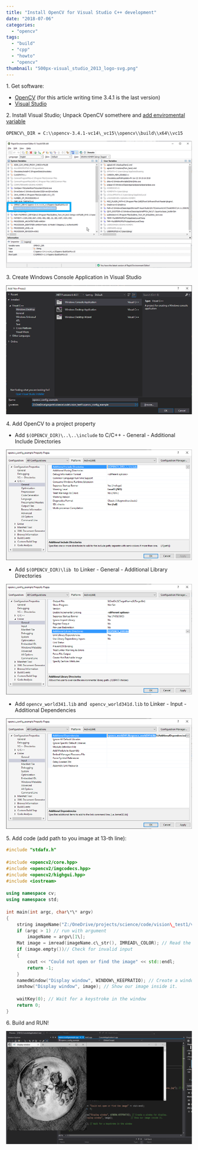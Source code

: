 ```yaml
---
title: "Install OpenCV for Visual Studio C++ development"
date: "2018-07-06"
categories:
  - "opencv"
tags:
  - "build"
  - "cpp"
  - "howto"
  - "opencv"
thumbnail: "500px-visual_studio_2013_logo-svg.png"
---
```


1\. Get software:

- [OpenCV](https://sourceforge.net/projects/opencvlibrary/files/opencv-win/) (for this article writing time 3.4.1 is the last version)
- [Visual Studio](https://visualstudio.microsoft.com/downloads/)

2\. Install Visual Studio; Unpack OpenCV somethere and [add enviromental variable](https://www.rapidee.com/en/about)

<!--more-->

`OPENCV\_DIR = C:\\opencv-3.4.1-vc14\_vc15\\opencv\\build\\x64\\vc15`

![screen_RapidEE_57.png](screen_rapidee_57.png)

3\. Create Windows Console Application in Visual Studio

![screen_devenv_58.png](screen_devenv_58.png)

4\. Add OpenCV to a project property

- Add `$(OPENCV_DIR)\..\..\include` to C/C++ - General - Additional Include Directories

![screen_devenv_59.png](screen_devenv_59.png)

- Add `$(OPENCV_DIR)\lib`  to Linker - General - Additional Library Directories

![screen_devenv_61.png](screen_devenv_61.png)

- Add `opencv_world341.lib` and  `opencv_world341d.lib` to Linker - Input - Additional Dependencies

![screen_devenv_62.png](screen_devenv_62.png)

5\. Add code (add path to you image at 13-th line):

```cpp
#include "stdafx.h"

#include <opencv2/core.hpp>
#include <opencv2/imgcodecs.hpp>
#include <opencv2/highgui.hpp>
#include <iostream>

using namespace cv;
using namespace std;

int main(int argc, char\*\* argv)
{
    string imageName("Z:/OneDrive/projects/science/code/vision\_test1/vision\_test1/lune.jpg"); // by default
    if (argc > 1) // run with argument
        imageName = argv\[1\];
    Mat image = imread(imageName.c\_str(), IMREAD\_COLOR); // Read the file
    if (image.empty())// Check for invalid input
    {
        cout << "Could not open or find the image" << std::endl;
        return -1;
    }
    namedWindow("Display window", WINDOW\_KEEPRATIO); // Create a window for display.
    imshow("Display window", image); // Show our image inside it.

    waitKey(0); // Wait for a keystroke in the window
    return 0;
}
```

6\. Build and RUN!

![screen_devenv_63.png](screen_devenv_63.png)
